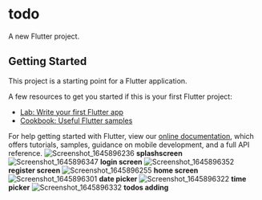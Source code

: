 # todo

A new Flutter project.

## Getting Started

This project is a starting point for a Flutter application.

A few resources to get you started if this is your first Flutter project:

- [Lab: Write your first Flutter app](https://flutter.dev/docs/get-started/codelab)
- [Cookbook: Useful Flutter samples](https://flutter.dev/docs/cookbook)

For help getting started with Flutter, view our
[online documentation](https://flutter.dev/docs), which offers tutorials,
samples, guidance on mobile development, and a full API reference.
![Screenshot_1645896236](https://user-images.githubusercontent.com/93028892/155853287-8105b339-3db2-4c78-b9a8-9bbcc71d87af.png)
**splashscreen**
![Screenshot_1645896347](https://user-images.githubusercontent.com/93028892/155853322-ab9abe48-cde2-401d-a42d-bfcc0f1439e1.png)
**login screen**
![Screenshot_1645896352](https://user-images.githubusercontent.com/93028892/155853357-dd13a010-e757-4b94-91bb-17c17bd5d545.png)
**register screen**
![Screenshot_1645896255](https://user-images.githubusercontent.com/93028892/155853386-fdc774a5-bd2a-493a-95ea-21030968cd6f.png)
**home screen**
![Screenshot_1645896301](https://user-images.githubusercontent.com/93028892/155853399-25174e67-161e-45de-82e0-79e8e3a7cbfa.png)
**date picker**
![Screenshot_1645896322](https://user-images.githubusercontent.com/93028892/155853407-7c505c9d-e08e-4a31-acaa-25f59752ecbc.png)
**time picker**
![Screenshot_1645896332](https://user-images.githubusercontent.com/93028892/155853418-fd7171c3-8586-480f-814b-ce7aaf84177b.png)
**todos adding**
